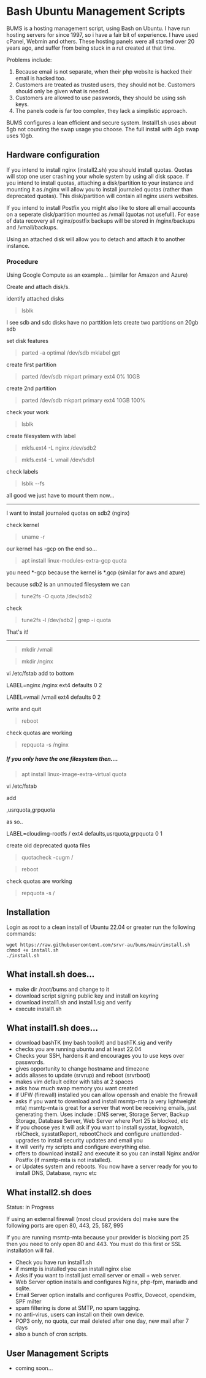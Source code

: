 # Bash Ubuntu Management Scripts

BUMS is a hosting management script, using Bash on Ubuntu.
I have run hosting servers for since 1997, so i have a fair bit of experience.
I have used cPanel, Webmin and others. These hosting panels were all started over 20 years ago, and suffer from being stuck in a rut created at that time.

Problems include:
1. Because email is not separate, when their php website is hacked their email is hacked too.
2. Customers are treated as trusted users, they should not be. Customers should only be given what is needed.
3. Customers are allowed to use passwords, they should be using ssh keys.
4. The panels code is far too complex, they lack a simplistic approach.

BUMS configures a lean efficient and secure system.
Install1.sh uses about 5gb not counting the swap usage you choose.
The full install with 4gb swap uses 10gb.

## Hardware configuration
If you intend to install nginx (install2.sh) you should install quotas. Quotas will stop one user crashing your whole system by using all disk space.
If you intend to install quotas, attaching a disk/partition to your instance and mounting it as /nginx will allow you to install journaled quotas (rather than deprecated quotas). This disk/partition will contain all nginx users websites.

If you intend to install Postfix you might also like to store all email accounts on a seperate disk/partition mounted as /vmail (quotas not usefull). For ease of data recovery all nginx/postfix backups will be stored in /nginx/backups and /vmail/backups.

Using an attached disk will allow you to detach and attach it to another instance.

### Procedure
Using Google Compute as an example... (similar for Amazon and Azure)

Create and attach disk/s.

identify attached disks
> lsblk

I see sdb and sdc disks have no parttition
lets create two partitions on 20gb sdb

set disk features
> parted -a optimal /dev/sdb mklabel gpt

create first partition
> parted /dev/sdb mkpart primary ext4 0% 10GB

create 2nd partition
> parted /dev/sdb mkpart primary ext4 10GB 100%

check your work
> lsblk

create filesystem with label
> mkfs.ext4 -L nginx /dev/sdb2

> mkfs.ext4 -L vmail /dev/sdb1

check labels
> lsblk --fs

all good we just have to mount them now...

***********

I want to install journaled quotas on sdb2 (nginx)

check kernel
> uname -r

our kernel has -gcp on the end so...
> apt install linux-modules-extra-gcp quota

you need *-gcp because the kernel is *.gcp (similar for aws and azure)

because sdb2 is an unmouted filesystem we can
> tune2fs -O quota /dev/sdb2

check
> tune2fs -l /dev/sdb2 | grep -i quota

That's it!

******************
> mkdir /vmail

> mkdir /nginx

vi /etc/fstab
add to bottom

LABEL=nginx     /nginx          ext4    defaults        0 2

LABEL=vmail     /vmail          ext4    defaults        0 2

write and quit
>reboot

check quotas are working
> repquota -s /nginx

##### If you only have the one filesystem then....
> apt install linux-image-extra-virtual quota

vi /etc/fstab

add

,usrquota,grpquota

as so..

LABEL=cloudimg-rootfs   /        ext4   defaults,usrquota,grpquota        0 1

create old deprecated quota files
> quotacheck -cugm /

> reboot

check quotas are working
> repquota -s /

## Installation
Login as root to a clean install of Ubuntu 22.04 or greater
run the following commands:
```
wget https://raw.githubusercontent.com/srvr-au/bums/main/install.sh
chmod +x install.sh
./install.sh
```

## What install.sh does...
- make dir /root/bums and change to it
- download script signing public key and install on keyring
- download install1.sh and install1.sig and verify
- execute install1.sh

## What install1.sh does...
- download bashTK (my bash toolkit) and bashTK.sig and verify
- checks you are running ubuntu and at least 22.04
- Checks your SSH, hardens it and encourages you to use keys over passwords.
- gives opportunity to change hostname and timezone
- adds aliases to update (srvrup) and reboot (srvrboot)
- makes vim default editor with tabs at 2 spaces
- asks how much swap memory you want created
- if UFW (firewall) installed you can allow openssh and enable the firewall
- asks if you want to download and install msmtp-mta (a very lightweight mta)
msmtp-mta is great for a server that wont be receiving emails, just generating them.
Uses include : DNS server, Storage Server, Backup Storage, Database Server, Web Server where Port 25 is blocked, etc
- if you choose yes it will ask if you want to install sysstat, logwatch, rblCheck, sysstatReport, rebootCheck and configure unattended-upgrades to install security updates and email you
- it will verify my scripts and configure everything else.
- offers to download install2 and execute it so you can install Nginx and/or Postfix (if msmtp-mta is not installed).
- or Updates system and reboots. You now have a server ready for you to install DNS, Database, rsync etc

## What install2.sh does
Status: in Progress

If using an external firewall (most cloud providers do) make sure the following ports are open 80, 443, 25, 587, 995

If you are running msmtp-mta because your provider is blocking port 25 then you need to only open 80 and 443. You must do this first or SSL installation will fail.

- Check you have run install1.sh
- if msmtp is installed you can install nginx else
- Asks if you want to install just email server or email + web server.
- Web Server option installs and configures Nginx, php-fpm, mariadb and sqlite.
- Email Server option installs and configures Postfix, Dovecot, opendkim, SPF milter
- spam filtering is done at SMTP, no spam tagging.
- no anti-virus, users can install on their own device.
- POP3 only, no quota, cur mail deleted after one day, new mail after 7 days
- also a bunch of cron scripts.

## User Management Scripts
- coming soon...
